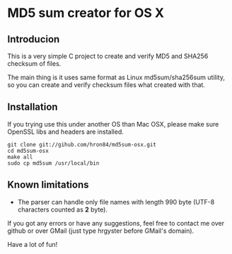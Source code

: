 # MD5 sum creator for OS X

## Introducion

This is a very simple C project to create and verify MD5 and SHA256 checksum of files.

The main thing is it uses same format as Linux md5sum/sha256sum utility, so you can
create and verify checksum files what created with that. 

## Installation

If you trying use this under another OS than Mac OSX, please make sure OpenSSL libs
and headers are installed. 

    git clone git://gihub.com/hron84/md5sum-osx.git
    cd md5sum-osx
    make all
    sudo cp md5sum /usr/local/bin

## Known limitations

* The parser can handle only file names with length 990 byte (UTF-8 characters counted as **2** byte).


If you got any errors or have any suggestions, feel free to contact me over github or over GMail 
(just type hrgyster before GMail's domain).

Have a lot of fun!